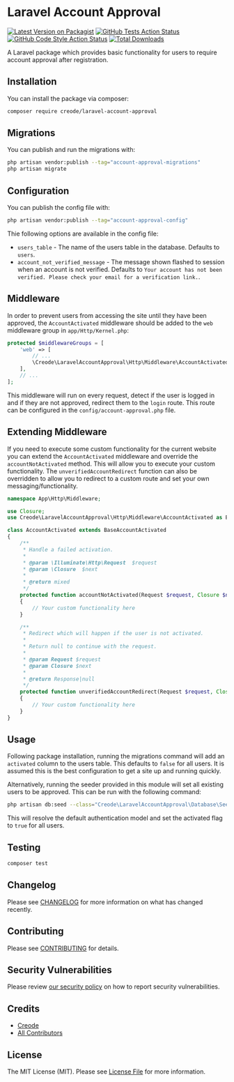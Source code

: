 # Laravel Account Approval

[![Latest Version on Packagist](https://img.shields.io/packagist/v/creode/laravel-account-approval.svg?style=flat-square)](https://packagist.org/packages/creode/laravel-account-approval)
[![GitHub Tests Action Status](https://img.shields.io/github/actions/workflow/status/creode-modules/laravel-account-approval/run-tests.yml?branch=main&label=tests&style=flat-square)](https://github.com/creode-modules/laravel-account-approval/actions?query=workflow%3Arun-tests+branch%3Amain)
[![GitHub Code Style Action Status](https://img.shields.io/github/actions/workflow/status/creode-modules/laravel-account-approval/fix-php-code-style-issues.yml?branch=main&label=code%20style&style=flat-square)](https://github.com/creode-modules/laravel-account-approval/actions?query=workflow%3A"Fix+PHP+code+style+issues"+branch%3Amain)
[![Total Downloads](https://img.shields.io/packagist/dt/creode/laravel-account-approval.svg?style=flat-square)](https://packagist.org/packages/creode/laravel-account-approval)

A Laravel package which provides basic functionality for users to require account approval after registration.

## Installation

You can install the package via composer:

```bash
composer require creode/laravel-account-approval
```

## Migrations

You can publish and run the migrations with:

```bash
php artisan vendor:publish --tag="account-approval-migrations"
php artisan migrate
```

## Configuration

You can publish the config file with:

```bash
php artisan vendor:publish --tag="account-approval-config"
```

Thie following options are available in the config file:

- `users_table` - The name of the users table in the database. Defaults to `users`.
- `account_not_verified_message` - The message shown flashed to session when an account is not verified. Defaults to `Your account has not been verified. Please check your email for a verification link.`.

## Middleware

In order to prevent users from accessing the site until they have been approved, the `AccountActivated` middleware should be added to the `web` middleware group in `app/Http/Kernel.php`:

```php
protected $middlewareGroups = [
    'web' => [
        // ...
        \Creode\LaravelAccountApproval\Http\Middleware\AccountActivated::class,
    ],
    // ...
];
```

This middleware will run on every request, detect if the user is logged in and if they are not approved, redirect them to the `login` route. This route can be configured in the `config/account-approval.php` file.

## Extending Middleware

If you need to execute some custom functionality for the current website you can extend the `AccountActivated` middleware and override the `accountNotActivated` method. This will allow you to execute your custom functionality. The `unverifiedAccountRedirect` function can also be overridden to allow you to redirect to a custom route and set your own messaging/functionality.

```php
namespace App\Http\Middleware;

use Closure;
use Creode\LaravelAccountApproval\Http\Middleware\AccountActivated as BaseAccountActivated;

class AccountActivated extends BaseAccountActivated
{
    /**
     * Handle a failed activation.
     *
     * @param \Illuminate\Http\Request  $request
     * @param \Closure  $next
     *
     * @return mixed
     */
    protected function accountNotActivated(Request $request, Closure $next)
    {
        // Your custom functionality here
    }

    /**
     * Redirect which will happen if the user is not activated.
     *
     * Return null to continue with the request.
     *
     * @param Request $request
     * @param Closure $next
     *
     * @return Response|null
     */
    protected function unverifiedAccountRedirect(Request $request, Closure $next): ?Response
    {
        // Your custom functionality here
    }
}
```

## Usage
Following package installation, running the migrations command will add an `activated` column to the users table. This defaults to `false` for all users. It is assumed this is the best configuration to get a site up and running quickly.

Alternatively, running the seeder provided in this module will set all existing users to be approved. This can be run with the following command:

```bash
php artisan db:seed --class="Creode\LaravelAccountApproval\Database\Seeders\AccountApprovalSeeder"
```

This will resolve the default authentication model and set the activated flag to `true` for all users.

## Testing

```bash
composer test
```

## Changelog

Please see [CHANGELOG](CHANGELOG.md) for more information on what has changed recently.

## Contributing

Please see [CONTRIBUTING](CONTRIBUTING.md) for details.

## Security Vulnerabilities

Please review [our security policy](../../security/policy) on how to report security vulnerabilities.

## Credits

- [Creode](https://github.com/creode-dev)
- [All Contributors](../../contributors)

## License

The MIT License (MIT). Please see [License File](LICENSE.md) for more information.
